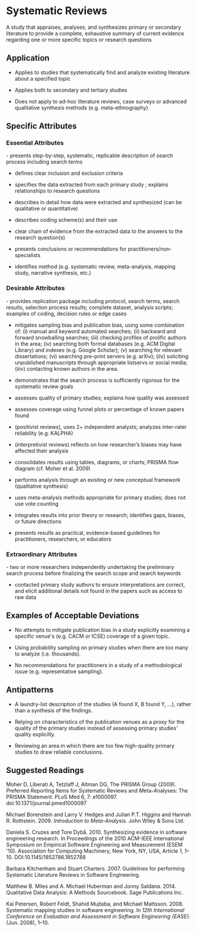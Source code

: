 # Systematic Reviews 
<standard name="Systematic Reviews">
A study that appraises, analyses, and synthesizes primary or secondary
literature to provide a complete, exhaustive summary of current evidence
regarding one or more specific topics or research questions

## Application 

-   Applies to studies that systematically find and analyze existing
    literature about a specified topic

-   Applies both to secondary and tertiary studies

-   Does not apply to ad-hoc literature reviews, case surveys or
    advanced qualitative synthesis methods (e.g. meta-ethnography)

## Specific Attributes 

### Essential Attributes 
<checklist name="Essential">
-	presents step-by-step, systematic, replicable description of search process including search terms  

-	defines clear inclusion and exclusion criteria

-	specifies the data extracted from each primary study ; explains relationships to research questions

-	describes in detail how data were extracted and synthesized (can be qualitative or quantitative)

-	describes coding scheme(s) and their use

-	clear chain of evidence from the extracted data to the answers to the research question(s)

-	presents conclusions or recommendations for practitioners/non-specialists

-	identifies method (e.g. systematic review, meta-analysis, mapping study, narrative synthesis, etc.)
</checklist>

### Desirable Attributes 
<checklist name="Desirable">
-	provides replication package including protocol, search terms, search results, selection process results; complete dataset, analysis scripts; examples of coding, decision rules or edge cases

-	mitigates sampling bias and publication bias, using some combination of: (i) manual and keyword automated searches; (ii) backward and forward snowballing searches; (iii) checking profiles of prolific authors in the area; (iv) searching both formal databases (e.g. ACM Digital Library) and indexes (e.g. Google Scholar); (v) searching for relevant dissertations; (vi) searching pre-print servers (e.g. arXiv); (iiv) soliciting unpublished manuscripts through appropriate listservs or social media; (iiiv) contacting known authors in the area. 

-	demonstrates that the search process is sufficiently rigorous for the systematic review goals  

-	assesses quality of primary studies; explains how quality was assessed 

-	assesses coverage using funnel plots or percentage of known papers found

-	(positivist reviews), uses 2+ independent analysts; analyzes inter-rater reliability (e.g. KALPHA) 

-	(interpretivist reviews) reflects on how researcher’s biases may have affected their analysis

-	consolidates results using tables, diagrams, or charts; PRISMA flow diagram (cf. Moher et al. 2009)

-	performs analysis through an existing or new conceptual framework (qualitative synthesis)

-	uses meta-analysis methods appropriate for primary studies; does not use vote counting 

-	integrates results into prior theory or research; identifies gaps, biases, or future directions

-	presents results as practical, evidence-based guidelines for practitioners, researchers, or educators
</checklist>
     
### Extraordinary Attributes
<checklist name="Extraordinary">
-	two or more researchers independently undertaking the preliminary search process before finalizing the search scope and search keywords

-	contacted primary study authors to ensure interpretations are correct, and elicit additional details not found in the papers such as access to raw data
</checklist>

## Examples of Acceptable Deviations 

-   No attempts to mitigate publication bias in a study explicitly
    examining a specific venue's (e.g. CACM or ICSE) coverage of a given
    topic.

-   Using probability sampling on primary studies when there are too
    many to analyze (i.e. thousands).

-   No recommendations for practitioners in a study of a methodological
    issue (e.g. representative sampling).

## Antipatterns 

-   A laundry-list description of the studies (A found X, B found Y,
    ...), rather than a synthesis of the findings.

-   Relying on characteristics of the publication venues as a proxy for
    the quality of the primary studies instead of assessing primary
    studies' quality explicitly.

-   Reviewing an area in which there are too few high-quality primary
    studies to draw reliable conclusions.

## Suggested Readings 

Moher D, Liberati A, Tetzlaff J, Altman DG, The PRISMA Group (2009).
*P*referred *R*eporting *I*tems for *S*ystematic Reviews and
*M*eta-*A*nalyses: The PRISMA Statement. PLoS Med 6, 7: e1000097.
doi:10.1371/journal.pmed1000097

Michael Borenstein and Larry V. Hedges and Julian P.T. Higgins and
Hannah R. Rothstein. 2009. *Introduction to Meta-Analysis.* John Wiley &
Sons Ltd.

Daniela S. Cruzes and Tore Dybå. 2010. Synthesizing evidence in software
engineering research. In Proceedings of the 2010 ACM-IEEE International
Symposium on Empirical Software Engineering and Measurement (ESEM '10).
Association for Computing Machinery, New York, NY, USA, Article 1,
1–10. DOI:10.1145/1852786.1852788

Barbara Kitchenham and Stuart Charters. 2007. Guidelines for performing
Systematic Literature Reviews in Software Engineering.

Matthew B. Miles and A. Michael Huberman and Jonny Saldana. 2014.
Qualitative Data Analysis: A Methods Sourcebook. Sage Publications Inc.

Kai Petersen, Robert Feldt, Shahid Mujtaba, and Michael Mattsson. 2008.
Systematic mapping studies in software engineering. In *12th
International Conference on Evaluation and Assessment in Software
Engineering (EASE).* (Jun. 2008), 1–10.
</standard>